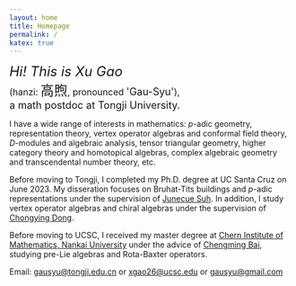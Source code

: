 ```yaml
---
layout: home
title: Homepage
permalink: /
katex: true
---
```


*<font size="5"> 
Hi! This is Xu Gao</font>*<br>
<font size="3">(hanzi: <font size="5">高煦</font>, pronounced <font size="4">'Gau-Syu'</font>),</font><br>
<font size="4"> a math postdoc at Tongji University.
</font>

I have a wide range of interests in mathematics: $p$-adic geometry, representation theory, vertex operator algebras and conformal field theory, $D$-modules and algebraic analysis, tensor triangular geometry, higher category theory and homotopical algebras, complex algebraic geometry and transcendental number theory, etc. 

Before moving to Tongji, I completed my Ph.D. degree at UC Santa Cruz on June 2023. My disseration focuses on Bruhat-Tits buildings and $p$-adic representations under the supervision of [Junecue Suh](https://www.math.ucsc.edu/people/faculty.php?uid=jusuh). In addition, I study vertex operator algebras and chiral algebras under the supervision of [Chongying Dong](https://www.math.ucsc.edu/people/faculty.php?uid=dong).

Before moving to UCSC, I received my master degree at [Chern Institute of Mathematics, Nankai University](http://en.cim.nankai.edu.cn/) under the advice of [Chengming Bai](http://en.cim.nankai.edu.cn/info/1142/1295.htm), studying pre-Lie algebras and Rota-Baxter operators. 

Email: <gausyu@tongji.edu.cn> or <xgao26@ucsc.edu> or <gausyu@gmail.com>

